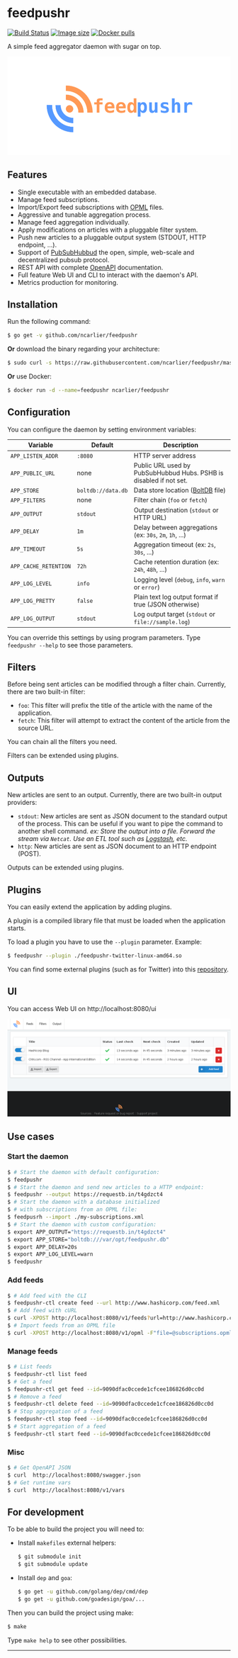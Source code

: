 # feedpushr

[![Build Status](https://travis-ci.org/ncarlier/feedpushr.svg?branch=master)](https://travis-ci.org/ncarlier/feedpushr)
[![Image size](https://images.microbadger.com/badges/image/ncarlier/feedpushr.svg)](https://microbadger.com/images/ncarlier/feedpushr)
[![Docker pulls](https://img.shields.io/docker/pulls/ncarlier/feedpushr.svg)](https://hub.docker.com/r/ncarlier/feedpushr/)

A simple feed aggregator daemon with sugar on top.

![Logo](feedpushr.svg)

## Features

- Single executable with an embedded database.
- Manage feed subscriptions.
- Import/Export feed subscriptions with [OPML][opml] files.
- Aggressive and tunable aggregation process.
- Manage feed aggregation individually.
- Apply modifications on articles with a pluggable filter system.
- Push new articles to a pluggable output system (STDOUT, HTTP endpoint, ...).
- Support of [PubSubHubbud][pubsubhubbud] the open, simple, web-scale and
  decentralized pubsub protocol.
- REST API with complete [OpenAPI][openapi] documentation.
- Full feature Web UI and CLI to interact with the daemon's API.
- Metrics production for monitoring.

## Installation

Run the following command:

```bash
$ go get -v github.com/ncarlier/feedpushr
```

**Or** download the binary regarding your architecture:

```bash
$ sudo curl -s https://raw.githubusercontent.com/ncarlier/feedpushr/master/install.sh | bash
```

**Or** use Docker:

```bash
$ docker run -d --name=feedpushr ncarlier/feedpushr
```

## Configuration

You can configure the daemon by setting environment variables:

| Variable | Default | Description |
|----------|---------|-------------|
| `APP_LISTEN_ADDR` | `:8080` | HTTP server address |
| `APP_PUBLIC_URL` | none | Public URL used by PubSubHubbud Hubs. PSHB is disabled if not set. |
| `APP_STORE` | `boltdb://data.db` | Data store location ([BoltDB][boltdb] file) |
| `APP_FILTERS` | none | Filter chain (`foo` or `fetch`) |
| `APP_OUTPUT` | `stdout` | Output destination (`stdout` or HTTP URL) |
| `APP_DELAY` | `1m` | Delay between aggregations (ex: `30s`, `2m`, `1h`, ...) |
| `APP_TIMEOUT` | `5s` | Aggregation timeout (ex: `2s`, `30s`, ...) |
| `APP_CACHE_RETENTION` | `72h` | Cache retention duration (ex: `24h`, `48h`, ...) |
| `APP_LOG_LEVEL` | `info` | Logging level (`debug`, `info`, `warn` or `error`) |
| `APP_LOG_PRETTY` | `false` | Plain text log output format if true (JSON otherwise) |
| `APP_LOG_OUTPUT` | `stdout` | Log output target (`stdout` or `file://sample.log`) |

You can override this settings by using program parameters.
Type `feedpushr --help` to see those parameters.

## Filters

Before being sent articles can be modified through a filter chain.
Currently, there are two built-in filter:

- `foo`:
  This filter will prefix the title of the article with the name of the
  application.
- `fetch`:
  This filter will attempt to extract the content of the article from the source
  URL.

You can chain all the filters you need.

Filters can be extended using plugins.

## Outputs

New articles are sent to an output.
Currently, there are two built-in output providers:

- `stdout`: New articles are sent as JSON document to the standard output of the
  process.
  This can be useful if you want to pipe the command to another shell command.
  *ex: Store the output into a file. Forward the stream via `Netcat`. Use an ETL
  tool such as [Logstash][logstash], etc.*
- `http`: New articles are sent as JSON document to an HTTP endpoint (POST).

Outputs can be extended using plugins.

## Plugins

You can easily extend the application by adding plugins.

A plugin is a compiled library file that must be loaded when the application
starts.

To load a plugin you have to use the `--plugin` parameter. Example:

```bash
$ feedpushr --plugin ./feedpushr-twitter-linux-amd64.so
```

You can find some external plugins (such as for Twitter) into this
[repository][contrib].

## UI

You can access Web UI on http://localhost:8080/ui

![Screenshot](screenshot.png)

## Use cases

### Start the daemon

```bash
$ # Start the daemon with default configuration:
$ feedpushr
$ # Start the daemon and send new articles to a HTTP endpoint:
$ feedpushr --output https://requestb.in/t4gdzct4
$ # Start the daemon with a database initialized
$ # with subscriptions from an OPML file:
$ feedpusrh --import ./my-subscriptions.xml
$ # Start the daemon with custom configuration:
$ export APP_OUTPUT="https://requestb.in/t4gdzct4"
$ export APP_STORE="boltdb:///var/opt/feedpushr.db"
$ export APP_DELAY=20s
$ export APP_LOG_LEVEL=warn
$ feedpushr
```
### Add feeds

```bash
$ # Add feed with the CLI
$ feedpushr-ctl create feed --url http://www.hashicorp.com/feed.xml
$ # Add feed with cURL
$ curl -XPOST http://localhost:8080/v1/feeds?url=http://www.hashicorp.com/feed.xml
$ # Import feeds from an OPML file
$ curl -XPOST http://localhost:8080/v1/opml -F"file=@subscriptions.opml"
```

### Manage feeds

```bash
$ # List feeds
$ feedpushr-ctl list feed
$ # Get a feed
$ feedpushr-ctl get feed --id=9090dfac0ccede1cfcee186826d0cc0d
$ # Remove a feed
$ feedpushr-ctl delete feed --id=9090dfac0ccede1cfcee186826d0cc0d
$ # Stop aggregation of a feed
$ feedpushr-ctl stop feed --id=9090dfac0ccede1cfcee186826d0cc0d
$ # Start aggregation of a feed
$ feedpushr-ctl start feed --id=9090dfac0ccede1cfcee186826d0cc0d
```

### Misc

```bash
$ # Get OpenAPI JSON
$ curl  http://localhost:8080/swagger.json
$ # Get runtime vars
$ curl  http://localhost:8080/v1/vars
```

## For development

To be able to build the project you will need to:

- Install `makefiles` external helpers:
  ```bash
  $ git submodule init
  $ git submodule update
  ```
- Install `dep` and `goa`:
  ```bash
  $ go get -u github.com/golang/dep/cmd/dep
  $ go get -u github.com/goadesign/goa/...
  ```

Then you can build the project using make:

```bash
$ make
```

Type `make help` to see other possibilities.

---

[opml]: https://en.wikipedia.org/wiki/OPML
[openapi]: https://www.openapis.org/
[pubsubhubbud]: https://github.com/pubsubhubbub/
[boltdb]: https://github.com/coreos/bbolt
[logstash]: https://www.elastic.co/fr/products/logstash
[contrib]: https://github.com/ncarlier/feedpushr-contrib/

